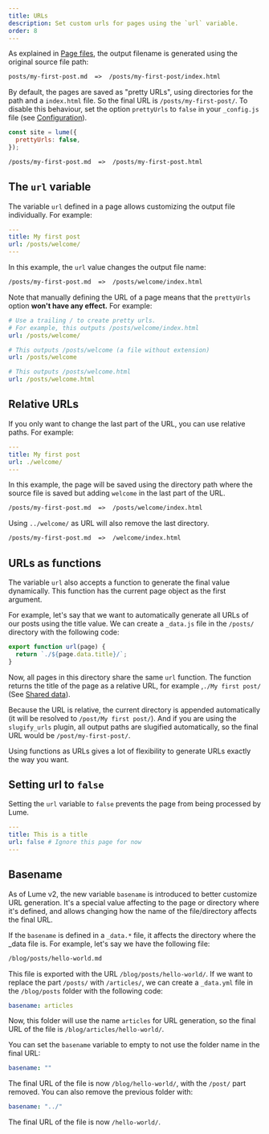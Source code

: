 ```yaml
---
title: URLs
description: Set custom urls for pages using the `url` variable.
order: 8
---
```


As explained in [Page files](../creating-pages/page-files.md), the output
filename is generated using the original source file path:

```txt
posts/my-first-post.md  =>  /posts/my-first-post/index.html
```

By default, the pages are saved as "pretty URLs", using directories for the path
and a `index.html` file. So the final URL is `/posts/my-first-post/`. To disable
this behaviour, set the option `prettyUrls` to `false` in your `_config.js` file
(see [Configuration](../configuration/config-file.md#prettyurls)).

```js
const site = lume({
  prettyUrls: false,
});
```

```txt
/posts/my-first-post.md  =>  /posts/my-first-post.html
```

## The `url` variable

The variable `url` defined in a page allows customizing the output file
individually. For example:

```yml
---
title: My first post
url: /posts/welcome/
---
```

In this example, the `url` value changes the output file name:

```txt
/posts/my-first-post.md  =>  /posts/welcome/index.html
```

Note that manually defining the URL of a page means that the `prettyUrls` option
**won't have any effect.** For example:

```yml
# Use a trailing / to create pretty urls.
# For example, this outputs /posts/welcome/index.html
url: /posts/welcome/

# This outputs /posts/welcome (a file without extension)
url: /posts/welcome

# This outputs /posts/welcome.html
url: /posts/welcome.html
```

## Relative URLs

If you only want to change the last part of the URL, you can use relative paths.
For example:

```yml
---
title: My first post
url: ./welcome/
---
```

In this example, the page will be saved using the directory path where the
source file is saved but adding `welcome` in the last part of the URL.

```txt
/posts/my-first-post.md  =>  /posts/welcome/index.html
```

Using `../welcome/` as URL will also remove the last directory.

```txt
/posts/my-first-post.md  =>  /welcome/index.html
```

## URLs as functions

The variable `url` also accepts a function to generate the final value
dynamically. This function has the current page object as the first argument.

For example, let's say that we want to automatically generate all URLs of our
posts using the title value. We can create a `_data.js` file in the `/posts/`
directory with the following code:

```js
export function url(page) {
  return `./${page.data.title}/`;
}
```

Now, all pages in this directory share the same `url` function. The function
returns the title of the page as a relative URL, for example ,`./My first post/`
(See [Shared data](../creating-pages/shared-data.md)).

Because the URL is relative, the current directory is appended automatically (it
will be resolved to `/post/My first post/`). And if you are using the
`slugify_urls` plugin, all output paths are slugified automatically, so the
final URL would be `/post/my-first-post/`.

Using functions as URLs gives a lot of flexibility to generate URLs exactly the
way you want.

## Setting url to `false`

Setting the `url` variable to `false` prevents the page from being processed by
Lume.

```yml
---
title: This is a title
url: false # Ignore this page for now
---
```

## Basename

As of Lume v2, the new variable `basename` is introduced to better customize URL
generation. It's a special value affecting to the page or directory where it's
defined, and allows changing how the name of the file/directory affects the
final URL.

If the `basename` is defined in a `_data.*` file, it affects the directory where
the _data file is. For example, let's say we have the following file:

```txt
/blog/posts/hello-world.md
```

This file is exported with the URL `/blog/posts/hello-world/`. If we want to
replace the part `/posts/` with `/articles/`, we can create a `_data.yml` file
in the `/blog/posts` folder with the following code:

```yml
basename: articles
```

Now, this folder will use the name `articles` for URL generation, so the final
URL of the file is `/blog/articles/hello-world/`.

You can set the `basename` variable to empty to not use the folder name in the
final URL:

```yml
basename: ""
```

The final URL of the file is now `/blog/hello-world/`, with the `/post/` part
removed. You can also remove the previous folder with:

```yml
basename: "../"
```

The final URL of the file is now `/hello-world/`.

